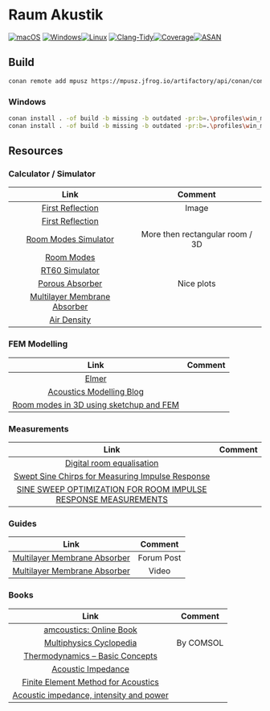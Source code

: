 # Raum Akustik

[![macOS](https://github.com/ModernCircuits/RaumAkustik/actions/workflows/build_mac.yml/badge.svg)](https://github.com/ModernCircuits/RaumAkustik/actions/workflows/build_mac.yml) [![Windows](https://github.com/ModernCircuits/RaumAkustik/actions/workflows/build_windows.yml/badge.svg)](https://github.com/ModernCircuits/RaumAkustik/actions/workflows/build_windows.yml)[![Linux](https://github.com/ModernCircuits/RaumAkustik/actions/workflows/build_linux.yml/badge.svg)](https://github.com/ModernCircuits/RaumAkustik/actions/workflows/build_linux.yml)
[![Clang-Tidy](https://github.com/ModernCircuits/RaumAkustik/actions/workflows/analyze_clang-tidy.yml/badge.svg)](https://github.com/ModernCircuits/RaumAkustik/actions/workflows/analyze_clang-tidy.yml)[![Coverage](https://github.com/ModernCircuits/RaumAkustik/actions/workflows/analyze_coverage.yml/badge.svg)](https://github.com/ModernCircuits/RaumAkustik/actions/workflows/analyze_coverage.yml)[![ASAN](https://github.com/ModernCircuits/RaumAkustik/actions/workflows/analyze_asan.yml/badge.svg?branch=main)](https://github.com/ModernCircuits/RaumAkustik/actions/workflows/analyze_asan.yml)

## Build

```sh
conan remote add mpusz https://mpusz.jfrog.io/artifactory/api/conan/conan-oss
```

### Windows

```sh
conan install . -of build -b missing -b outdated -pr:b=.\profiles\win_msvc -pr:h=.\profiles\win_msvc -s build_type=Debug -s compiler.runtime_type=Debug
conan install . -of build -b missing -b outdated -pr:b=.\profiles\win_msvc -pr:h=.\profiles\win_msvc -s build_type=Release -s compiler.runtime_type=Release
```

## Resources

### Calculator / Simulator

|                                                     Link                                                     |             Comment             |
| :----------------------------------------------------------------------------------------------------------: | :-----------------------------: |
| [First Reflection](https://www.audiosciencereview.com/forum/index.php?attachments/1611427198529-gif.107974/) |              Image              |
|                    [First Reflection](https://www.acoustic.ua/forms/calculator4.en.html#)                    |                                 |
|                              [Room Modes Simulator](https://roomresponse.com/)                               | More then rectangular room / 3D |
|                               [Room Modes](https://amcoustics.com/tools/amroc)                               |                                 |
|                        [RT60 Simulator](https://amcoustics.com/tools/amrev/#/diagram)                        |                                 |
|                 [Porous Absorber](http://www.whealy.com/acoustics/PA_Calculator/index.html)                  |           Nice plots            |
|                  [Multilayer Membrane Absorber](http://www.acousticmodelling.com/multi.php)                  |                                 |
|                      [Air Density](https://www.omnicalculator.com/physics/air-density)                       |                                 |

### FEM Modelling

|                                         Link                                         | Comment |
| :----------------------------------------------------------------------------------: | :-----: |
|                    [Elmer](https://github.com/ElmerCSC/elmerfem)                     |         |
| [Acoustics Modelling Blog](https://computational-acoustics.gitlab.io/website/posts/) |         |
|     [Room modes in 3D using sketchup and FEM](https://blog.kaistale.com/?p=1768)     |         |

### Measurements

|                                                            Link                                                            | Comment |
| :------------------------------------------------------------------------------------------------------------------------: | :-----: |
|            [Digital room equalisation](http://www.audiosignal.co.uk/Resources/Digital_room_equalisation_A4.pdf)            |         |
| [Swept Sine Chirps for Measuring Impulse Response](https://thinksrs.com/downloads/pdfs/applicationnotes/SR1_SweptSine.pdf) |         |
|    [SINE SWEEP OPTIMIZATION FOR ROOM IMPULSE RESPONSE MEASUREMENTS](https://odeon.dk/pdf/fa2020_sweepoptimization.pdf)     |         |

### Guides

|                                                                   Link                                                                    |  Comment   |
| :---------------------------------------------------------------------------------------------------------------------------------------: | :--------: |
| [Multilayer Membrane Absorber](https://gearspace.com/board/bass-traps-acoustic-panels-foam-etc/743040-tims-limp-mass-bass-absorbers.html) | Forum Post |
|                                [Multilayer Membrane Absorber](https://www.youtube.com/watch?v=WqnA4qpaaNQ)                                |   Video    |

### Books

|                                                            Link                                                             |  Comment  |
| :-------------------------------------------------------------------------------------------------------------------------: | :-------: |
|                             [amcoustics: Online Book](https://amcoustics.com/articles/thesis/1)                             |           |
|                               [Multiphysics Cyclopedia](https://www.comsol.com/multiphysics)                                | By COMSOL |
|      [Thermodynamics – Basic Concepts](https://durhamcollege.ca/wp-content/uploads/Thermodynamics-Basic-Concepts.pdf)       |           |
|            [Acoustic Impedance](https://www4.uwsp.edu/physastr/kmenning/Phys115/Link5-09_acoustic_impedance.pdf)            |           |
| [Finite Element Method for Acoustics](https://citeseerx.ist.psu.edu/viewdoc/download?doi=10.1.1.740.4745&rep=rep1&type=pdf) |           |
|   [Acoustic impedance, intensity and power](https://www.animations.physics.unsw.edu.au/jw/sound-impedance-intensity.htm)    |           |
